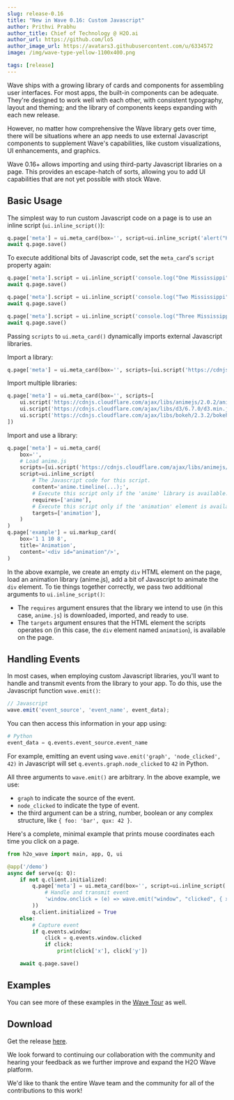 ```yaml
---
slug: release-0.16
title: "New in Wave 0.16: Custom Javascript"
author: Prithvi Prabhu
author_title: Chief of Technology @ H2O.ai
author_url: https://github.com/lo5
author_image_url: https://avatars3.githubusercontent.com/u/6334572
image: /img/wave-type-yellow-1100x400.png

tags: [release]
---
```


Wave ships with a growing library of cards and components for assembling user interfaces. For most apps, the built-in components can be adequate. They're designed to work well with each other, with consistent typography, layout and theming; and the library of components keeps expanding with each new release.

However, no matter how comprehensive the Wave library gets over time, there will be situations where an app needs to use external Javascript components to supplement Wave's capabilities, like custom visualizations, UI enhancements, and graphics.

Wave 0.16+ allows importing and using third-party Javascript libraries on a page. This provides an escape-hatch of sorts, allowing you to add UI capabilities that are not yet possible with stock Wave.

<!--truncate-->

## Basic Usage

The simplest way to run custom Javascript code on a page is to use an inline script (`ui.inline_script()`):

```py
q.page['meta'] = ui.meta_card(box='', script=ui.inline_script('alert("Hello World!");'))
await q.page.save()
```

To execute additional bits of Javascript code, set the `meta_card`'s `script` property again:

```py
q.page['meta'].script = ui.inline_script('console.log("One Mississippi");')
await q.page.save()

q.page['meta'].script = ui.inline_script('console.log("Two Mississippi");')
await q.page.save()

q.page['meta'].script = ui.inline_script('console.log("Three Mississippi");')
await q.page.save()
```

Passing `scripts` to `ui.meta_card()` dynamically imports external Javascript libraries.

Import a library:

```py
q.page['meta'] = ui.meta_card(box='', scripts=[ui.script('https://cdnjs.cloudflare.com/ajax/libs/animejs/2.0.2/anime.min.js')])
```

Import multiple libraries:

```py
q.page['meta'] = ui.meta_card(box='', scripts=[
    ui.script('https://cdnjs.cloudflare.com/ajax/libs/animejs/2.0.2/anime.min.js'),
    ui.script('https://cdnjs.cloudflare.com/ajax/libs/d3/6.7.0/d3.min.js'),
    ui.script('https://cdnjs.cloudflare.com/ajax/libs/bokeh/2.3.2/bokeh.min.js'),
])
```

Import and use a library:

```py
q.page['meta'] = ui.meta_card(
    box='',
    # Load anime.js
    scripts=[ui.script('https://cdnjs.cloudflare.com/ajax/libs/animejs/2.0.2/anime.min.js')],
    script=ui.inline_script(
        # The Javascript code for this script.
        content='anime.timeline(...);',
        # Execute this script only if the 'anime' library is available.
        requires=['anime'],
        # Execute this script only if the 'animation' element is available.
        targets=['animation'],
    )
)
q.page['example'] = ui.markup_card(
    box='1 1 10 8',
    title='Animation',
    content='<div id="animation"/>',
)
```

In the above example, we create an empty `div` HTML element on the page, load an animation library (anime.js), add a bit of Javascript to animate the `div` element. To tie things together correctly, we pass two additional arguments to `ui.inline_script()`:

- The `requires` argument ensures that the library we intend to use (in this case, `anime.js`) is downloaded, imported, and ready to use.
- The `targets` argument ensures that the HTML element the scripts operates on (in this case, the `div` element named `animation`), is available on the page.

## Handling Events

In most cases, when employing custom Javascript libraries, you'll want to handle and transmit events from the library to your app. To do this, use the Javascript function `wave.emit()`:

```js
// Javascript
wave.emit('event_source', 'event_name', event_data); 
```

You can then access this information in your app using:

```py
# Python
event_data = q.events.event_source.event_name
```

For example, emitting an event using `wave.emit('graph', 'node_clicked', 42)` in Javascript will set `q.events.graph.node_clicked` to `42` in Python.

All three arguments to `wave.emit()` are arbitrary. In the above example, we use:

- `graph` to indicate the source of the event.
- `node_clicked` to indicate the type of event.
- the third argument can be a string, number, boolean or any complex structure, like `{ foo: 'bar', qux: 42 }`.

Here's a complete, minimal example that prints mouse coordinates each time you click on a page.

```py
from h2o_wave import main, app, Q, ui

@app('/demo')
async def serve(q: Q):
    if not q.client.initialized:
        q.page['meta'] = ui.meta_card(box='', script=ui.inline_script(
            # Handle and transmit event
            'window.onclick = (e) => wave.emit("window", "clicked", { x: e.clientX, y: e.clientY });'
        ))
        q.client.initialized = True
    else:
        # Capture event
        if q.events.window:
            click = q.events.window.clicked
            if click:
                print(click['x'], click['y'])

    await q.page.save()
```

## Examples

You can see more of these examples in the [Wave Tour](/docs/tour) as well.

## Download

Get the release [here](https://github.com/h2oai/wave/releases/tag/v0.16.0).

We look forward to continuing our collaboration with the community and hearing your feedback as we further improve and expand the H2O Wave platform.

We'd like to thank the entire Wave team and the community for all of the contributions to this work!
